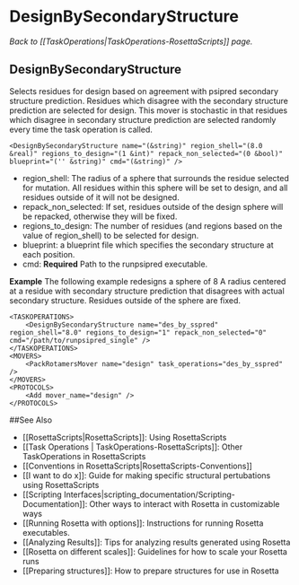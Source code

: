 # DesignBySecondaryStructure
*Back to [[TaskOperations|TaskOperations-RosettaScripts]] page.*
## DesignBySecondaryStructure

Selects residues for design based on agreement with psipred secondary structure prediction. Residues which disagree with the secondary structure prediction are selected for design. This mover is stochastic in that residues which disagree in secondary structure prediction are selected randomly every time the task operation is called.

    <DesignBySecondaryStructure name="(&string)" region_shell="(8.0 &real)" regions_to_design="(1 &int)" repack_non_selected="(0 &bool)" blueprint="('' &string)" cmd="(&string)" />

-   region\_shell: The radius of a sphere that surrounds the residue selected for mutation. All residues within this sphere will be set to design, and all residues outside of it will not be designed.
-   repack\_non\_selected: If set, residues outside of the design sphere will be repacked, otherwise they will be fixed.
-   regions\_to\_design: The number of residues (and regions based on the value of region\_shell) to be selected for design.
-   blueprint: a blueprint file which specifies the secondary structure at each position.
-   cmd: **Required** Path to the runpsipred executable.

**Example** The following example redesigns a sphere of 8 A radius centered at a residue with secondary structure prediction that disagrees with actual secondary structure. Residues outside of the sphere are fixed.

    <TASKOPERATIONS>
        <DesignBySecondaryStructure name="des_by_sspred" region_shell="8.0" regions_to_design="1" repack_non_selected="0" cmd="/path/to/runpsipred_single" />
    </TASKOPERATIONS>
    <MOVERS>
        <PackRotamersMover name="design" task_operations="des_by_sspred" />
    </MOVERS>
    <PROTOCOLS>
        <Add mover_name="design" />
    </PROTOCOLS>

##See Also

* [[RosettaScripts|RosettaScripts]]: Using RosettaScripts
* [[Task Operations | TaskOperations-RosettaScripts]]: Other TaskOperations in RosettaScripts
* [[Conventions in RosettaScripts|RosettaScripts-Conventions]]
* [[I want to do x]]: Guide for making specific structural pertubations using RosettaScripts
* [[Scripting Interfaces|scripting_documentation/Scripting-Documentation]]: Other ways to interact with Rosetta in customizable ways
* [[Running Rosetta with options]]: Instructions for running Rosetta executables.
* [[Analyzing Results]]: Tips for analyzing results generated using Rosetta
* [[Rosetta on different scales]]: Guidelines for how to scale your Rosetta runs
* [[Preparing structures]]: How to prepare structures for use in Rosetta